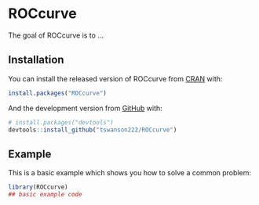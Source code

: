 
<!-- README.md is generated from README.Rmd. Please edit that file -->

# ROCcurve

<!-- badges: start -->
<!-- badges: end -->

The goal of ROCcurve is to …

## Installation

You can install the released version of ROCcurve from
[CRAN](https://CRAN.R-project.org) with:

``` r
install.packages("ROCcurve")
```

And the development version from [GitHub](https://github.com/) with:

``` r
# install.packages("devtools")
devtools::install_github("tswanson222/ROCcurve")
```

## Example

This is a basic example which shows you how to solve a common problem:

``` r
library(ROCcurve)
## basic example code
```
